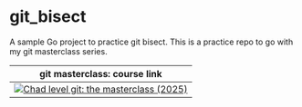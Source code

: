 # git_bisect
A sample Go project to practice git bisect. This is a practice repo to go with my git masterclass series.

| git masterclass: course link |
|--------|
| [![Chad level git: the masterclass (2025)](https://github.com/user-attachments/assets/4d2044bf-5727-4b4d-b05d-a6ff7141b0e4)](https://youtu.be/cYD3krz5L2g) |
